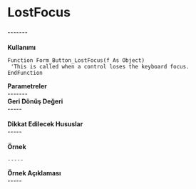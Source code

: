 # LostFocus

\-------\
\
**Kullanımı**

```
Function Form_Button_LostFocus(f As Object)
 'This is called when a control loses the keyboard focus.
EndFunction
```

**Parametreler**\
\-------\
**Geri Dönüş Değeri**\
\-----\
\
**Dikkat Edilecek Hususlar**\
\-----\
\
**Örnek**

```
-----
```

**Örnek Açıklaması**\
\-----
